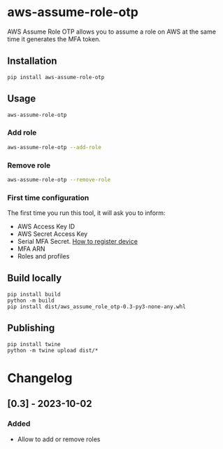 # aws-assume-role-otp

AWS Assume Role OTP allows you to assume a role on AWS at the same time it generates the MFA token.

## Installation

```
pip install aws-assume-role-otp
```

## Usage

```bash
aws-assume-role-otp

```

### Add role
```bash
aws-assume-role-otp --add-role

```

### Remove role
```bash
aws-assume-role-otp --remove-role

```

### First time configuration

The first time you run this tool, it will ask you to inform:

* AWS Access Key ID
* AWS Secret Access Key
* Serial MFA Secret. [How to register device](https://docs.aws.amazon.com/singlesignon/latest/userguide/how-to-register-device.html)
* MFA ARN
* Roles and profiles


## Build locally

```
pip install build
python -m build
pip install dist/aws_assume_role_otp-0.3-py3-none-any.whl
```

## Publishing

```
pip install twine
python -m twine upload dist/*
```

# Changelog

## [0.3] - 2023-10-02

### Added

- Allow to add or remove roles
